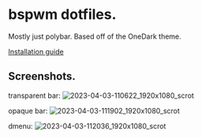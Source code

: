 # bspwm dotfiles.
Mostly just polybar. Based off of the OneDark theme.

[Installation guide](./src/Install.md)

## Screenshots.
transparent bar:
![2023-04-03-110622_1920x1080_scrot](https://user-images.githubusercontent.com/125180351/229455537-3c73a124-db43-4721-bf56-8325ff1fb199.png)

opaque bar:
![2023-04-03-111902_1920x1080_scrot](https://user-images.githubusercontent.com/125180351/229455565-78206d86-95bc-4e9a-99dc-4801222b0181.png)

dmenu:
![2023-04-03-112036_1920x1080_scrot](https://user-images.githubusercontent.com/125180351/229455580-6fa8b5d6-4374-497e-b269-36e34b678777.png)
